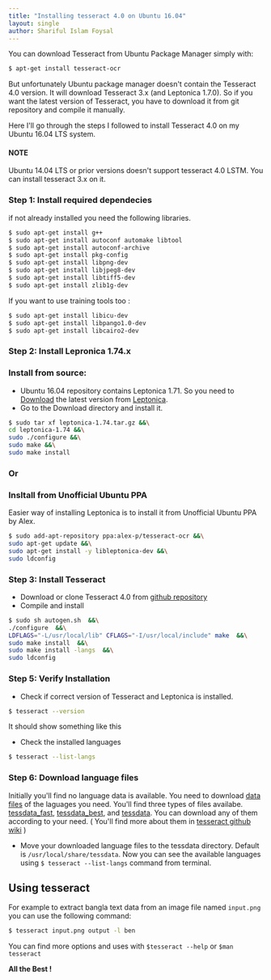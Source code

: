 ```yaml
---
title: "Installing tesseract 4.0 on Ubuntu 16.04"
layout: single
author: Shariful Islam Foysal
---
```


You can download Tesseract from Ubuntu Package Manager simply with: 
```sh
$ apt-get install tesseract-ocr 
```
But unfortunately Ubuntu package manager doesn't contain the Tesseract 4.0 version. It will download Tesseract 3.x (and Leptonica 1.7.0). So if you want the latest version of Tesseract, you have to download it from git repository and compile it manually. 

Here I'll go through the steps I followed to install Tesseract 4.0 on my Ubuntu 16.04 LTS system.

#### NOTE
Ubuntu 14.04 LTS or prior versions doesn't support tesseract 4.0 LSTM. You can install tesseract 3.x on it.


### Step 1: Install required dependecies 
if not already installed you need the following libraries.
```sh
$ sudo apt-get install g++ 
$ sudo apt-get install autoconf automake libtool
$ sudo apt-get install autoconf-archive
$ sudo apt-get install pkg-config
$ sudo apt-get install libpng-dev
$ sudo apt-get install libjpeg8-dev
$ sudo apt-get install libtiff5-dev
$ sudo apt-get install zlib1g-dev
```

If you want to use training tools too :
```sh
$ sudo apt-get install libicu-dev
$ sudo apt-get install libpango1.0-dev
$ sudo apt-get install libcairo2-dev
```

### Step 2: Install Lepronica 1.74.x
### Install from source:
- Ubuntu 16.04 repository contains Leptonica 1.71. So you need to [Download](http://www.leptonica.org/download.html) the latest version from [Leptonica](http://www.leptonica.org/). 
- Go to the Download directory and install it.
```sh
$ sudo tar xf leptonica-1.74.tar.gz &&\
cd leptonica-1.74 &&\
sudo ./configure &&\
sudo make &&\
sudo make install
```
### Or
### Insltall from Unofficial Ubuntu PPA
Easier way of installing Leptonica is to install it from Unofficial Ubuntu PPA by Alex.
```sh
$ sudo add-apt-repository ppa:alex-p/tesseract-ocr &&\
sudo apt-get update &&\
sudo apt-get install -y libleptonica-dev &&\
sudo ldconfig
```

### Step 3: Install Tesseract
* Download or clone Tesseract 4.0 from [github repository](https://github.com/tesseract-ocr/tesseract/)
* Compile and install
```sh
$ sudo sh autogen.sh  &&\
./configure  &&\
LDFLAGS="-L/usr/local/lib" CFLAGS="-I/usr/local/include" make  &&\
sudo make install  &&\
sudo make install -langs  &&\
sudo ldconfig
```

### Step 5: Verify Installation 
* Check if correct version of Tesseract and Leptonica is installed.
```sh
$ tesseract --version
```
It should show something like this
* Check the installed languages 
```sh
$ tesseract --list-langs
```

### Step 6: Download language files
Initially you'll find no language data is available. You need to download [data files](https://github.com/tesseract-ocr/tesseract/wiki/Data-Files) of the laguages you need. You'll find three types of files availabe. [tessdata_fast](https://github.com/tesseract-ocr/tessdata_fast), [tessdata_best](https://github.com/tesseract-ocr/tessdata_best), and [tessdata](https://github.com/tesseract-ocr/tessdata). You can download any of them according to your need. ( You'll find more about them in [tesseract github wiki](https://github.com/tesseract-ocr/tesseract/wiki) )
* Move your downloaded language files to the tessdata directory. Default is `/usr/local/share/tessdata`. Now you can see the available languages using `$ tesseract --list-langs` command from terminal.

Using tesseract
---
For example to extract bangla text data from an image file named `input.png` you can use the following command:
```sh
$ tesseract input.png output -l ben
```
You can find more options and uses with `$tesseract --help` or `$man tesseract` 


**All the Best !**
